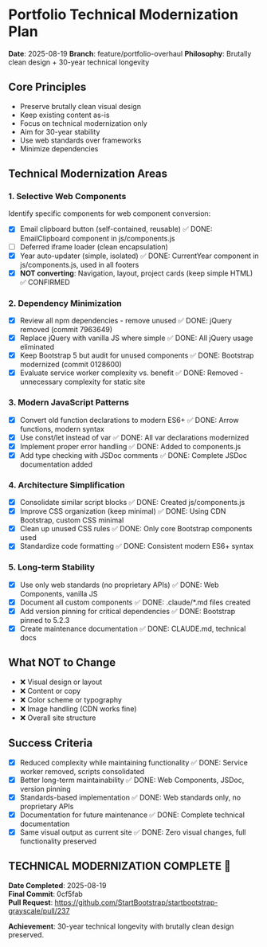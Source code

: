 # Portfolio Technical Modernization Plan

**Date**: 2025-08-19
**Branch**: feature/portfolio-overhaul
**Philosophy**: Brutally clean design + 30-year technical longevity

## Core Principles
- Preserve brutally clean visual design
- Keep existing content as-is
- Focus on technical modernization only
- Aim for 30-year stability
- Use web standards over frameworks
- Minimize dependencies

## Technical Modernization Areas

### 1. Selective Web Components
Identify specific components for web component conversion:
- [x] Email clipboard button (self-contained, reusable) ✅ DONE: EmailClipboard component in js/components.js
- [ ] Deferred iframe loader (clean encapsulation)
- [x] Year auto-updater (simple, isolated) ✅ DONE: CurrentYear component in js/components.js, used in all footers
- [x] **NOT converting**: Navigation, layout, project cards (keep simple HTML) ✅ CONFIRMED

### 2. Dependency Minimization
- [x] Review all npm dependencies - remove unused ✅ DONE: jQuery removed (commit 7963649)
- [x] Replace jQuery with vanilla JS where simple ✅ DONE: All jQuery usage eliminated
- [x] Keep Bootstrap 5 but audit for unused components ✅ DONE: Bootstrap modernized (commit 0128600)
- [x] Evaluate service worker complexity vs. benefit ✅ DONE: Removed - unnecessary complexity for static site

### 3. Modern JavaScript Patterns
- [x] Convert old function declarations to modern ES6+ ✅ DONE: Arrow functions, modern syntax
- [x] Use const/let instead of var ✅ DONE: All var declarations modernized
- [x] Implement proper error handling ✅ DONE: Added to components.js
- [x] Add type checking with JSDoc comments ✅ DONE: Complete JSDoc documentation added

### 4. Architecture Simplification
- [x] Consolidate similar script blocks ✅ DONE: Created js/components.js
- [x] Improve CSS organization (keep minimal) ✅ DONE: Using CDN Bootstrap, custom CSS minimal
- [x] Clean up unused CSS rules ✅ DONE: Only core Bootstrap components used
- [x] Standardize code formatting ✅ DONE: Consistent modern ES6+ syntax

### 5. Long-term Stability
- [x] Use only web standards (no proprietary APIs) ✅ DONE: Web Components, vanilla JS
- [x] Document all custom components ✅ DONE: .claude/*.md files created
- [x] Add version pinning for critical dependencies ✅ DONE: Bootstrap pinned to 5.2.3
- [x] Create maintenance documentation ✅ DONE: CLAUDE.md, technical docs

## What NOT to Change
- ❌ Visual design or layout
- ❌ Content or copy
- ❌ Color scheme or typography
- ❌ Image handling (CDN works fine)
- ❌ Overall site structure

## Success Criteria
- [x] Reduced complexity while maintaining functionality ✅ DONE: Service worker removed, scripts consolidated
- [x] Better long-term maintainability ✅ DONE: Web Components, JSDoc, version pinning
- [x] Standards-based implementation ✅ DONE: Web standards only, no proprietary APIs
- [x] Documentation for future maintenance ✅ DONE: Complete technical documentation
- [x] Same visual output as current site ✅ DONE: Zero visual changes, full functionality preserved

## TECHNICAL MODERNIZATION COMPLETE 🎉

**Date Completed**: 2025-08-19  
**Final Commit**: 0cf5fab  
**Pull Request**: https://github.com/StartBootstrap/startbootstrap-grayscale/pull/237

**Achievement**: 30-year technical longevity with brutally clean design preserved.